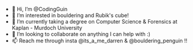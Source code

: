- 👋 Hi, I’m @CodingGuin
- 👀 I’m interested in bouldering and Rubik's cube!
- 🌱 I’m currently taking a degree on Computer Science & Forensics at Kaplan - Murdoch University
- 💞️ I’m looking to collaborate on anything I can help with :)
- 📫 Reach me through insta @its_a_me_darren & @bouldering_penguin !!

<!---
CodingGuin/CodingGuin is a ✨ special ✨ repository because its `README.md` (this file) appears on your GitHub profile.
You can click the Preview link to take a look at your changes.
--->
